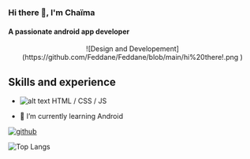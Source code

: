 ### Hi there 👋, I'm Chaïma
#### A passionate android app developer

<p align="center">
  ![Design and Developement](https://github.com/Feddane/Feddane/blob/main/hi%20there!.png )
</p>


## Skills and experience
* ![alt text]([http://url/to/img.png](https://iconscout.com/icon/html-59))  HTML / CSS / JS

- 🌱 I’m currently learning Android 


[<img src='https://cdn.jsdelivr.net/npm/simple-icons@3.0.1/icons/github.svg' alt='github' height='40'>](https://github.com/Feddane)  

![Top Langs](https://camo.githubusercontent.com/521c83f436eacae25228dc6c3b0b9c0816063a0412ad878432af5b8af92d3ff1/68747470733a2f2f6769746875622d726561646d652d73746174732e76657263656c2e6170702f6170692f746f702d6c616e67733f757365726e616d653d66656464616e652673686f775f69636f6e733d74727565266c6f63616c653d656e266c61796f75743d636f6d70616374)


